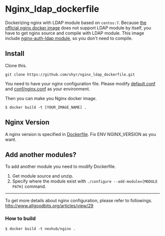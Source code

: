 # Nginx_ldap_dockerfile
Dockerizing nginx with LDAP module based on `centos:7`.
Because [the official nginx docker image](https://github.com/nginxinc/docker-nginx) does not support LDAP module by itself, you have to get nginx source and compile with LDAP module. This image include [nginx-auth-ldap module](https://github.com/kvspb/nginx-auth-ldap), so you don't need to compile. 

## Install
Clone this.
```
git clone https://github.com/shyr/nginx_ldap_dockerfile.git
```

You need to have your nginx configuration file. Please modify [default.conf](https://github.com/shyr/nginx_ldap_dockerfile/blob/master/default.conf) and [conf/nginx.conf](https://github.com/shyr/nginx_ldap_dockerfile/blob/master/conf/nginx.conf) as your environment.

Then you can make you Nginx docker image.
```
$ docker build -t [YOUR_IMAGE_NAME] .
```


## Nginx Version
A nginx version is specified in [Dockerfile](https://github.com/shyr/nginx_ldap_dockerfile/blob/master/Dockerfile). Fix ENV NGINX_VERSION as you want.

## Add another modules?
To add another module you need to modify Dockerfile.

1. Get module source and unzip.
2. Specify where the module exist with `./configure --add-module=[MODULE PATH]` command.

---

To get more details about nginx configuration, please refer to followings.<br>
http://www.allgoodbits.org/articles/view/29

### How to build
```
$ docker build -t nexhub/nginx .
```
